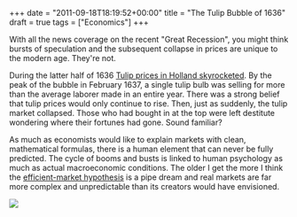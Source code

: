 +++
date = "2011-09-18T18:19:52+00:00"
title = "The Tulip Bubble of 1636"
draft = true
tags = ["Economics"]
+++

With all the news coverage on the recent "Great Recession", you might think bursts of speculation and the subsequent collapse in prices are unique to the modern age. They're not. 

During the latter half of 1636 [Tulip prices in Holland skyrocketed](http://en.wikipedia.org/wiki/Tulip_mania). By the peak of the bubble in February 1637, a single tulip bulb was selling for more than the average laborer made in an entire year. There was a strong belief that tulip prices would only continue to rise. Then, just as suddenly, the tulip market collapsed. Those who had bought in at the top were left destitute wondering where their fortunes had gone. Sound familiar? 

As much as economists would like to explain markets with clean, mathematical formulas, there is a human element that can never be fully predicted. The cycle of booms and busts is linked to human psychology as much as actual macroeconomic conditions. The older I get the more I think the [efficient-market hypothesis](http://en.wikipedia.org/wiki/Efficient-market_hypothesis) is a pipe dream and real markets are far more complex and unpredictable than its creators would have envisioned. 

![](/images/2011-09-18-280px-Tulip_price_index1.svg.png)
